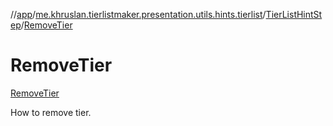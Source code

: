 //[app](../../../../index.md)/[me.khruslan.tierlistmaker.presentation.utils.hints.tierlist](../../index.md)/[TierListHintStep](../index.md)/[RemoveTier](index.md)

# RemoveTier

[RemoveTier](index.md)

How to remove tier.

